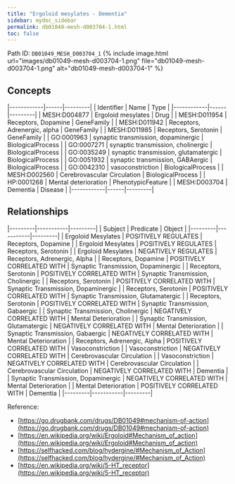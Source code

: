 ```yaml
---
title: "Ergoloid mesylates - Dementia"
sidebar: mydoc_sidebar
permalink: db01049-mesh-d003704-1.html
toc: false 
---
```



Path ID: `DB01049_MESH_D003704_1`
{% include image.html url="images/db01049-mesh-d003704-1.png" file="db01049-mesh-d003704-1.png" alt="db01049-mesh-d003704-1" %}

## Concepts

|------------|------|---------|
| Identifier | Name | Type    |
|------------|------|---------|
| MESH:D004877 | Ergoloid mesylates | Drug |
| MESH:D011954 | Receptors, Dopamine | GeneFamily |
| MESH:D011942 | Receptors, Adrenergic, alpha | GeneFamily |
| MESH:D011985 | Receptors, Serotonin | GeneFamily |
| GO:0001963 | synaptic transmission, dopaminergic | BiologicalProcess |
| GO:0007271 | synaptic transmission, cholinergic | BiologicalProcess |
| GO:0035249 | synaptic transmission, glutamatergic | BiologicalProcess |
| GO:0051932 | synaptic transmission, GABAergic | BiologicalProcess |
| GO:0042310 | vasoconstriction | BiologicalProcess |
| MESH:D002560 | Cerebrovascular Circulation | BiologicalProcess |
| HP:0001268 | Mental deterioration | PhenotypicFeature |
| MESH:D003704 | Dementia | Disease |
|------------|------|---------|

## Relationships

|---------|-----------|---------|
| Subject | Predicate | Object  |
|---------|-----------|---------|
| Ergoloid Mesylates | POSITIVELY REGULATES | Receptors, Dopamine |
| Ergoloid Mesylates | POSITIVELY REGULATES | Receptors, Serotonin |
| Ergoloid Mesylates | NEGATIVELY REGULATES | Receptors, Adrenergic, Alpha |
| Receptors, Dopamine | POSITIVELY CORRELATED WITH | Synaptic Transmission, Dopaminergic |
| Receptors, Serotonin | POSITIVELY CORRELATED WITH | Synaptic Transmission, Cholinergic |
| Receptors, Serotonin | POSITIVELY CORRELATED WITH | Synaptic Transmission, Dopaminergic |
| Receptors, Serotonin | POSITIVELY CORRELATED WITH | Synaptic Transmission, Glutamatergic |
| Receptors, Serotonin | POSITIVELY CORRELATED WITH | Synaptic Transmission, Gabaergic |
| Synaptic Transmission, Cholinergic | NEGATIVELY CORRELATED WITH | Mental Deterioration |
| Synaptic Transmission, Glutamatergic | NEGATIVELY CORRELATED WITH | Mental Deterioration |
| Synaptic Transmission, Gabaergic | NEGATIVELY CORRELATED WITH | Mental Deterioration |
| Receptors, Adrenergic, Alpha | POSITIVELY CORRELATED WITH | Vasoconstriction |
| Vasoconstriction | NEGATIVELY CORRELATED WITH | Cerebrovascular Circulation |
| Vasoconstriction | NEGATIVELY CORRELATED WITH | Cerebrovascular Circulation |
| Cerebrovascular Circulation | NEGATIVELY CORRELATED WITH | Dementia |
| Synaptic Transmission, Dopaminergic | NEGATIVELY CORRELATED WITH | Mental Deterioration |
| Mental Deterioration | POSITIVELY CORRELATED WITH | Dementia |
|---------|-----------|---------|

Reference: 
  - [https://go.drugbank.com/drugs/DB01049#mechanism-of-action](https://go.drugbank.com/drugs/DB01049#mechanism-of-action)
  - [https://en.wikipedia.org/wiki/Ergoloid#Mechanism_of_action](https://en.wikipedia.org/wiki/Ergoloid#Mechanism_of_action)
  - [https://selfhacked.com/blog/hydergine/#Mechanism_of_Action](https://selfhacked.com/blog/hydergine/#Mechanism_of_Action)
  - [https://en.wikipedia.org/wiki/5-HT_receptor](https://en.wikipedia.org/wiki/5-HT_receptor)
